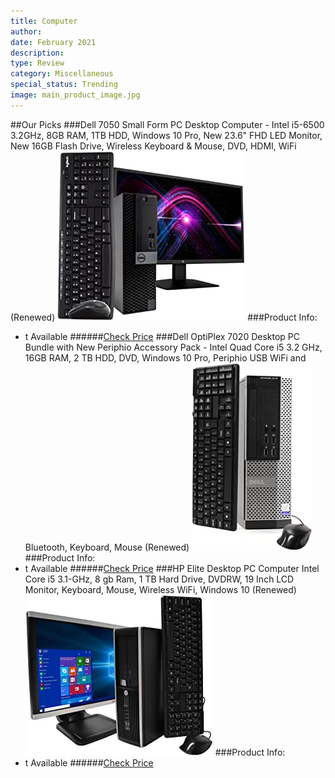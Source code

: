 ```yaml
---
title: Computer
author:
date: February 2021
description:
type: Review
category: Miscellaneous
special_status: Trending
image: main_product_image.jpg
---
```

##Our Picks
###Dell 7050 Small Form PC Desktop Computer - Intel i5-6500 3.2GHz, 8GB RAM, 1TB HDD, Windows 10 Pro, New 23.6" FHD LED Monitor, New 16GB Flash Drive, Wireless Keyboard & Mouse, DVD, HDMI, WiFi (Renewed)
![Dell 7050 Small Form PC Desktop Computer - Intel i5-6500 3.2GHz, 8GB RAM, 1TB HDD, Windows 10 Pro, New 23.6" FHD LED Monitor, New 16GB Flash Drive, Wireless Keyboard & Mouse, DVD, HDMI, WiFi (Renewed)](./Dell7050.jpeg)
###Product Info:
- t Available
######[Check Price](https://www.amazon.com/gp/slredirect/picassoRedirect.html/ref=pa_sp_atf_aps_sr_pg1_1?ie=UTF8&adId=A0514866ZRVWBRFIHAX&url=%2FDell-7050-Small-Desktop-Computer%2Fdp%2FB08M94NHD9%2Fref%3Dsr_1_1_sspa%3Fdchild%3D1%26keywords%3Dcomputer%26qid%3D1613339349%26sr%3D8-1-spons%26psc%3D1%26smid%3DA38ETK7S4M915G&qualifier=1613339349&id=5827649367173292&widgetName=sp_atf)
###Dell OptiPlex 7020 Desktop PC Bundle with New Periphio Accessory Pack - Intel Quad Core i5 3.2 GHz, 16GB RAM, 2 TB HDD, DVD, Windows 10 Pro, Periphio USB WiFi and Bluetooth, Keyboard, Mouse (Renewed)
![Dell OptiPlex 7020 Desktop PC Bundle with New Periphio Accessory Pack - Intel Quad Core i5 3.2 GHz, 16GB RAM, 2 TB HDD, DVD, Windows 10 Pro, Periphio USB WiFi and Bluetooth, Keyboard, Mouse (Renewed)](./DellOptiP.jpeg)
###Product Info:
- t Available
######[Check Price](https://www.amazon.com/gp/slredirect/picassoRedirect.html/ref=pa_sp_atf_aps_sr_pg1_1?ie=UTF8&adId=A071238362QREMMALCA7&url=%2FDell-OptiPlex-7020-Periphio-Accessory%2Fdp%2FB07TDN7LNP%2Fref%3Dsr_1_2_sspa%3Fdchild%3D1%26keywords%3Dcomputer%26qid%3D1613339349%26sr%3D8-2-spons%26psc%3D1&qualifier=1613339349&id=5827649367173292&widgetName=sp_atf)
###HP Elite Desktop PC Computer Intel Core i5 3.1-GHz, 8 gb Ram, 1 TB Hard Drive, DVDRW, 19 Inch LCD Monitor, Keyboard, Mouse, Wireless WiFi, Windows 10 (Renewed)
![HP Elite Desktop PC Computer Intel Core i5 3.1-GHz, 8 gb Ram, 1 TB Hard Drive, DVDRW, 19 Inch LCD Monitor, Keyboard, Mouse, Wireless WiFi, Windows 10 (Renewed)](./HPEliteD.jpeg)
###Product Info:
- t Available
######[Check Price](https://www.amazon.com/HP-Desktop-Computer-Package-Keyboard/dp/B07SBK9LRY/ref=sr_1_3?dchild=1&keywords=computer&qid=1613339349&sr=8-3)

